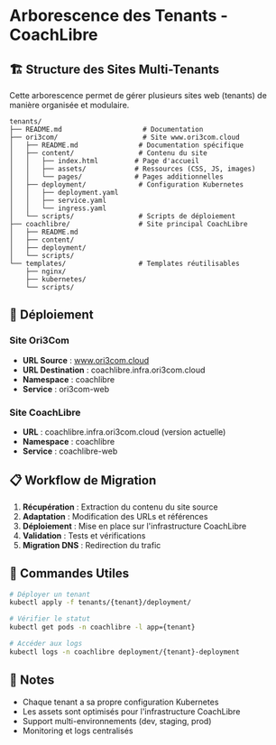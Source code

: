 # Arborescence des Tenants - CoachLibre

## 🏗️ Structure des Sites Multi-Tenants

Cette arborescence permet de gérer plusieurs sites web (tenants) de manière organisée et modulaire.

```
tenants/
├── README.md                    # Documentation
├── ori3com/                     # Site www.ori3com.cloud
│   ├── README.md               # Documentation spécifique
│   ├── content/                # Contenu du site
│   │   ├── index.html         # Page d'accueil
│   │   ├── assets/            # Ressources (CSS, JS, images)
│   │   └── pages/             # Pages additionnelles
│   ├── deployment/             # Configuration Kubernetes
│   │   ├── deployment.yaml
│   │   ├── service.yaml
│   │   └── ingress.yaml
│   └── scripts/                # Scripts de déploiement
├── coachlibre/                 # Site principal CoachLibre
│   ├── README.md
│   ├── content/
│   ├── deployment/
│   └── scripts/
└── templates/                  # Templates réutilisables
    ├── nginx/
    ├── kubernetes/
    └── scripts/
```

## 🚀 Déploiement

### Site Ori3Com
- **URL Source** : www.ori3com.cloud
- **URL Destination** : coachlibre.infra.ori3com.cloud
- **Namespace** : coachlibre
- **Service** : ori3com-web

### Site CoachLibre
- **URL** : coachlibre.infra.ori3com.cloud (version actuelle)
- **Namespace** : coachlibre
- **Service** : coachlibre-web

## 📋 Workflow de Migration

1. **Récupération** : Extraction du contenu du site source
2. **Adaptation** : Modification des URLs et références
3. **Déploiement** : Mise en place sur l'infrastructure CoachLibre
4. **Validation** : Tests et vérifications
5. **Migration DNS** : Redirection du trafic

## 🔧 Commandes Utiles

```bash
# Déployer un tenant
kubectl apply -f tenants/{tenant}/deployment/

# Vérifier le statut
kubectl get pods -n coachlibre -l app={tenant}

# Accéder aux logs
kubectl logs -n coachlibre deployment/{tenant}-deployment
```

## 📝 Notes

- Chaque tenant a sa propre configuration Kubernetes
- Les assets sont optimisés pour l'infrastructure CoachLibre
- Support multi-environnements (dev, staging, prod)
- Monitoring et logs centralisés

